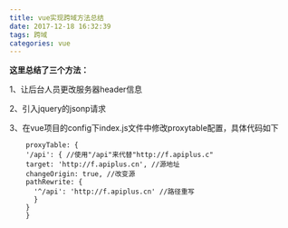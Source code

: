 ```yaml
---
title: vue实现跨域方法总结
date: 2017-12-18 16:32:39
tags: 跨域
categories: vue
---
```

**这里总结了三个方法：**  

1、让后台人员更改服务器header信息

2、引入jquery的jsonp请求

3、在vue项目的config下index.js文件中修改proxytable配置，具体代码如下
```
    proxyTable: {
    '/api': { //使用"/api"来代替"http://f.apiplus.c"
    target: 'http://f.apiplus.cn', //源地址
    changeOrigin: true, //改变源
    pathRewrite: {
      '^/api': 'http://f.apiplus.cn' //路径重写
      }
    }
    }
```
